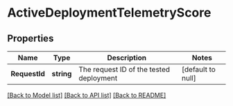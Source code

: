 # ActiveDeploymentTelemetryScore

## Properties
Name | Type | Description | Notes
------------ | ------------- | ------------- | -------------
**RequestId** | **string** | The request ID of the tested deployment | [default to null]

[[Back to Model list]](../README.md#documentation-for-models) [[Back to API list]](../README.md#documentation-for-api-endpoints) [[Back to README]](../README.md)


